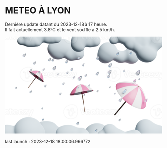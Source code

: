 # METEO À LYON

Dernière update datant du 2023-12-18 à 17 heure.  
Il fait actuellement 3.8°C et le vent souffle à 2.5 km/h.      

![](./.github/rain.png)

last launch : 2023-12-18 18:00:06.966772
